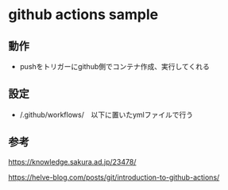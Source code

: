 # github actions sample

## 動作

- pushをトリガーにgithub側でコンテナ作成、実行してくれる

## 設定

- /.github/workflows/　以下に置いたymlファイルで行う

## 参考

https://knowledge.sakura.ad.jp/23478/

https://helve-blog.com/posts/git/introduction-to-github-actions/